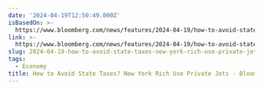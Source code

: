 ```yaml
---
date: '2024-04-19T12:50:49.000Z'
isBasedOn: >-
  https://www.bloomberg.com/news/features/2024-04-19/how-to-avoid-state-taxes-new-york-rich-use-private-jets
link: >-
  https://www.bloomberg.com/news/features/2024-04-19/how-to-avoid-state-taxes-new-york-rich-use-private-jets
slug: 2024-04-19-how-to-avoid-state-taxes-new-york-rich-use-private-jets-bloomberg
tags:
  - Economy
title: How to Avoid State Taxes? New York Rich Use Private Jets - Bloomberg
---
```


